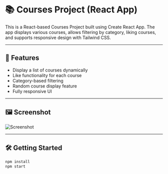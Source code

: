 # 📚 Courses Project (React App)

This is a React-based Courses Project built using Create React App. The app displays various courses, allows filtering by category, liking courses, and supports responsive design with Tailwind CSS.

---

## 🚀 Features

- Display a list of courses dynamically  
- Like functionality for each course  
- Category-based filtering  
- Random course display feature  
- Fully responsive UI

---

## 🖼️ Screenshot

![Screenshot](./public/screenshot.png)

---

## 🛠️ Getting Started

```bash
npm install
npm start
